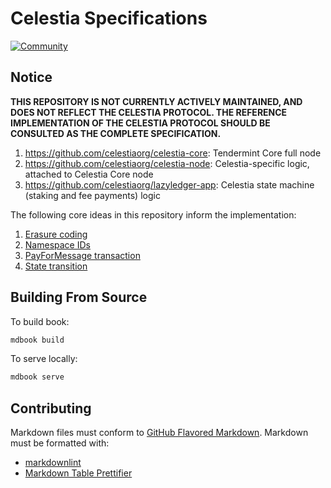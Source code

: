 # Celestia Specifications

[![Community](https://img.shields.io/badge/chat%20on-discord-orange?&logo=discord&logoColor=ffffff&color=7389D8&labelColor=6A7EC2)](https://discord.gg/YsnTPcSfWQ)

## Notice

**THIS REPOSITORY IS NOT CURRENTLY ACTIVELY MAINTAINED, AND DOES NOT REFLECT THE CELESTIA PROTOCOL. THE REFERENCE IMPLEMENTATION OF THE CELESTIA PROTOCOL SHOULD BE CONSULTED AS THE COMPLETE SPECIFICATION.**

1. <https://github.com/celestiaorg/celestia-core>: Tendermint Core full node
1. <https://github.com/celestiaorg/celestia-node>: Celestia-specific logic, attached to Celestia Core node
1. <https://github.com/celestiaorg/lazyledger-app>: Celestia state machine (staking and fee payments) logic

The following core ideas in this repository inform the implementation:

1. [Erasure coding](./src/specs/data_structures.md#erasure-coding)
2. [Namespace IDs](./src/specs/consensus.md#reserved-namespace-ids)
3. [PayForMessage transaction](./src/specs/data_structures.md#signedtransactiondatapayformessage)
4. [State transition](./src/specs/consensus.md#blockavailabledatatransactiondata)

## Building From Source

To build book:

```sh
mdbook build
```

To serve locally:

```sh
mdbook serve
```

## Contributing

Markdown files must conform to [GitHub Flavored Markdown](https://github.github.com/gfm/). Markdown must be formatted with:

- [markdownlint](https://github.com/DavidAnson/markdownlint)
- [Markdown Table Prettifier](https://github.com/darkriszty/MarkdownTablePrettify-VSCodeExt)
